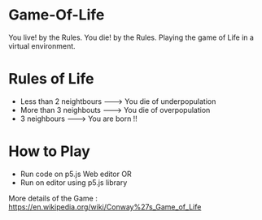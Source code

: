# Game-Of-Life
You live! by the Rules. You die! by the Rules.
Playing the game of Life in a virtual environment. 

# Rules of Life
- Less than 2 neightbours ---> You die of underpopulation
- More than 3 neighbouts ---> You die of overpopulation
- 3 neighbours ---> You are born !!

# How to Play
- Run code on p5.js Web editor
OR
- Run on editor using p5.js library

More details of the Game :
https://en.wikipedia.org/wiki/Conway%27s_Game_of_Life
